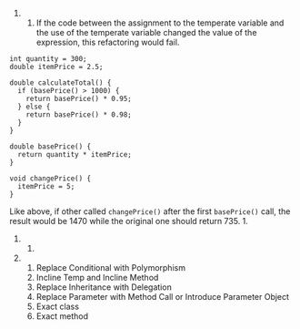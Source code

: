 1. 1. If the code between the assignment to the temperate variable and the use of the temperate variable changed the value of the expression, this refactoring would fail.
```
int quantity = 300;
double itemPrice = 2.5;

double calculateTotal() {
  if (basePrice() > 1000) {
    return basePrice() * 0.95;
  } else {
    return basePrice() * 0.98;
  }
}

double basePrice() {
  return quantity * itemPrice;
}

void changePrice() {
  itemPrice = 5;
}
```  
Like above, if other called `changePrice()` after the first `basePrice()` call, the result would be 1470 while the original one should return 735.
  1.

1. 1.
1. 1. Replace Conditional with Polymorphism
   2. Incline Temp and Incline Method
   3. Replace Inheritance with Delegation
   4. Replace Parameter with Method Call or Introduce Parameter Object
   5. Exact class
   6. Exact method

